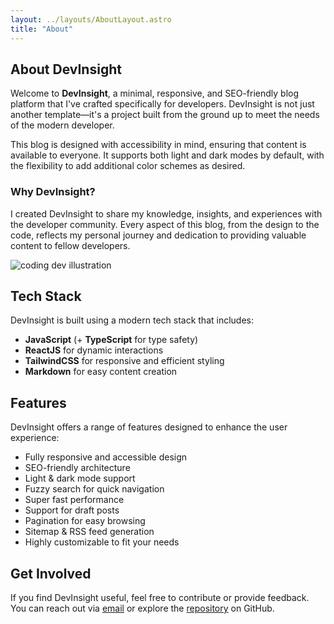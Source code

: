 ```yaml
---
layout: ../layouts/AboutLayout.astro
title: "About"
---
```


## About DevInsight

Welcome to **DevInsight**, a minimal, responsive, and SEO-friendly blog platform that I've crafted specifically for developers. DevInsight is not just another template—it's a project built from the ground up to meet the needs of the modern developer.

This blog is designed with accessibility in mind, ensuring that content is available to everyone. It supports both light and dark modes by default, with the flexibility to add additional color schemes as desired.

### Why DevInsight?

I created DevInsight to share my knowledge, insights, and experiences with the developer community. Every aspect of this blog, from the design to the code, reflects my personal journey and dedication to providing valuable content to fellow developers.

<div>
  <img src="/assets/about.jpg" class="sm:w-1/2 mx-auto rounded-lg" alt="coding dev illustration">
</div>

## Tech Stack

DevInsight is built using a modern tech stack that includes:

- **JavaScript** (+ **TypeScript** for type safety)
- **ReactJS** for dynamic interactions
- **TailwindCSS** for responsive and efficient styling
- **Markdown** for easy content creation

## Features

DevInsight offers a range of features designed to enhance the user experience:

- Fully responsive and accessible design
- SEO-friendly architecture
- Light & dark mode support
- Fuzzy search for quick navigation
- Super fast performance
- Support for draft posts
- Pagination for easy browsing
- Sitemap & RSS feed generation
- Highly customizable to fit your needs

## Get Involved

If you find DevInsight useful, feel free to contribute or provide feedback. You can reach out via [email](mailto:yugjadvani@gmail.com) or explore the [repository](https://github.com/yugjadvani-dev/) on GitHub.
